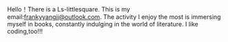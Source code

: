 Hello！There is a Ls-littlesquare.
This is my email:frankyyangjj@outlook.com.
The activity I enjoy the most is immersing myself in books, constantly indulging in the world of literature.
I like coding,too!!!

